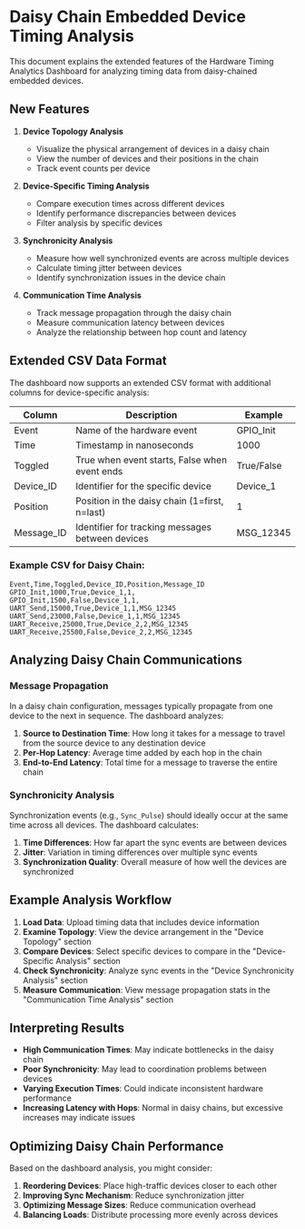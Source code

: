 # Daisy Chain Embedded Device Timing Analysis

This document explains the extended features of the Hardware Timing Analytics Dashboard for analyzing timing data from daisy-chained embedded devices.

## New Features

1. **Device Topology Analysis**
   - Visualize the physical arrangement of devices in a daisy chain
   - View the number of devices and their positions in the chain
   - Track event counts per device

2. **Device-Specific Timing Analysis**
   - Compare execution times across different devices
   - Identify performance discrepancies between devices
   - Filter analysis by specific devices

3. **Synchronicity Analysis**
   - Measure how well synchronized events are across multiple devices
   - Calculate timing jitter between devices
   - Identify synchronization issues in the device chain

4. **Communication Time Analysis**
   - Track message propagation through the daisy chain
   - Measure communication latency between devices
   - Analyze the relationship between hop count and latency

## Extended CSV Data Format

The dashboard now supports an extended CSV format with additional columns for device-specific analysis:

| Column     | Description                                          | Example     |
|------------|------------------------------------------------------|-------------|
| Event      | Name of the hardware event                           | GPIO_Init   |
| Time       | Timestamp in nanoseconds                             | 1000        |
| Toggled    | True when event starts, False when event ends        | True/False  |
| Device_ID  | Identifier for the specific device                   | Device_1    |
| Position   | Position in the daisy chain (1=first, n=last)        | 1           |
| Message_ID | Identifier for tracking messages between devices     | MSG_12345   |

### Example CSV for Daisy Chain:

```csv
Event,Time,Toggled,Device_ID,Position,Message_ID
GPIO_Init,1000,True,Device_1,1,
GPIO_Init,1500,False,Device_1,1,
UART_Send,15000,True,Device_1,1,MSG_12345
UART_Send,23000,False,Device_1,1,MSG_12345
UART_Receive,25000,True,Device_2,2,MSG_12345
UART_Receive,25500,False,Device_2,2,MSG_12345
```

## Analyzing Daisy Chain Communications

### Message Propagation

In a daisy chain configuration, messages typically propagate from one device to the next in sequence. The dashboard analyzes:

1. **Source to Destination Time**: How long it takes for a message to travel from the source device to any destination device
2. **Per-Hop Latency**: Average time added by each hop in the chain
3. **End-to-End Latency**: Total time for a message to traverse the entire chain

### Synchronicity Analysis

Synchronization events (e.g., `Sync_Pulse`) should ideally occur at the same time across all devices. The dashboard calculates:

1. **Time Differences**: How far apart the sync events are between devices
2. **Jitter**: Variation in timing differences over multiple sync events
3. **Synchronization Quality**: Overall measure of how well the devices are synchronized

## Example Analysis Workflow

1. **Load Data**: Upload timing data that includes device information
2. **Examine Topology**: View the device arrangement in the "Device Topology" section
3. **Compare Devices**: Select specific devices to compare in the "Device-Specific Analysis" section
4. **Check Synchronicity**: Analyze sync events in the "Device Synchronicity Analysis" section
5. **Measure Communication**: View message propagation stats in the "Communication Time Analysis" section

## Interpreting Results

- **High Communication Times**: May indicate bottlenecks in the daisy chain
- **Poor Synchronicity**: May lead to coordination problems between devices
- **Varying Execution Times**: Could indicate inconsistent hardware performance
- **Increasing Latency with Hops**: Normal in daisy chains, but excessive increases may indicate issues

## Optimizing Daisy Chain Performance

Based on the dashboard analysis, you might consider:

1. **Reordering Devices**: Place high-traffic devices closer to each other
2. **Improving Sync Mechanism**: Reduce synchronization jitter
3. **Optimizing Message Sizes**: Reduce communication overhead
4. **Balancing Loads**: Distribute processing more evenly across devices
